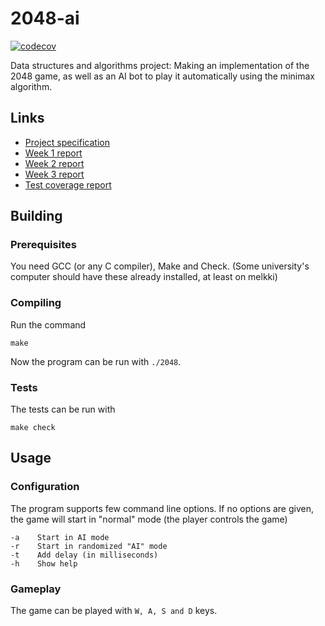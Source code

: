 # 2048-ai
[![codecov](https://codecov.io/gh/lukxsx/2048-ai/branch/master/graph/badge.svg?token=DK89Q0ETWI)](https://codecov.io/gh/lukxsx/2048-ai)

Data structures and algorithms project: Making an implementation of the 2048 game, as well as an AI bot to play it
automatically using the minimax algorithm.

## Links
- [Project specification](doc/spec.md)
- [Week 1 report](doc/week1_report.md)
- [Week 2 report](doc/week2_report.md)
- [Week 3 report](doc/week3_report.md)
- [Test coverage report](https://codecov.io/gh/lukxsx/2048-ai)

## Building
### Prerequisites
You need GCC (or any C compiler), Make and Check. (Some university's computer should have these already installed, at least on melkki)

### Compiling
Run the command
```
make
```
Now the program can be run with ```./2048```.

### Tests
The tests can be run with
```
make check
```

## Usage
### Configuration
The program supports few command line options. If no options are given, the game will start in "normal" mode (the player controls the game)
```
-a    Start in AI mode
-r    Start in randomized "AI" mode
-t    Add delay (in milliseconds)
-h    Show help
```
### Gameplay
The game can be played with ```W, A, S and D``` keys.

